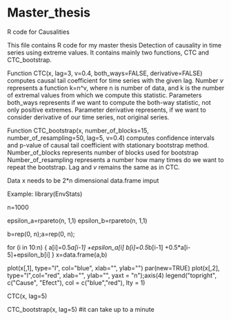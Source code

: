 # Master_thesis
R code for Causalities


This file contains R code for my master thesis Detection of causality in time series using extreme values. It contains mainly two functions, CTC and CTC_bootstrap. 

Function CTC(x, lag=3, v=0.4, both_ways=FALSE, derivative=FALSE) computes causal tail coefficient for time series with the given lag. 
Number $v$ represents a function k=n^v, where n is number of data, and k is the number of extremal values from which we compute this statistic.
Parameters both_ways represents if we want to compute the both-way statistic, not only positive extremes. 
Parameter derivative represents, if we want to consider derivative of our time series, not original series. 

Function CTC_bootstrap(x, number_of_blocks=15, number_of_resampling=50, lag=5,  v=0.4) computes confidence intervals and p-value of causal tail coefficient with stationary bootstrap method. 
Number_of_blocks represents number of blocks used for bootstrap
Number_of_resampling represents a number how many times do we want to repeat the bootstrap. 
Lag and $v$ remains the same as in CTC. 

Data x needs to be 2*n dimensional data.frame imput


Example:
library(EnvStats)

n=1000

epsilon_a=rpareto(n, 1,1)
epsilon_b=rpareto(n, 1,1)

b=rep(0, n);a=rep(0, n);

for (i in 10:n) {
  a[i]=0.5*a[i-1] +epsilon_a[i]
  b[i]=0.5*b[i-1]  +0.5*a[i-5]+epsilon_b[i]
}
x=data.frame(a,b)


plot(x[,1], type="l", col="blue", xlab="", ylab="")
par(new=TRUE)
plot(x[,2], type="l",col="red", xlab="", ylab="", yaxt = "n");axis(4)
legend("topright", c("Cause", "Efect"), col = c("blue","red"), lty = 1)



CTC(x, lag=5) 

CTC_bootstrap(x, lag=5) #it can take up to a minute



















